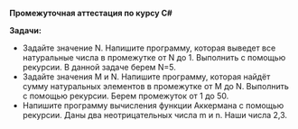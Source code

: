 **Промежуточная аттестация по курсу С#**

**Задачи:**

*  Задайте значение N. Напишите программу, которая выведет все натуральные числа в промежутке от N до 1. Выполнить с помощью рекурсии. В данной задаче берем N=5.
* Задайте значения M и N. Напишите программу, которая найдёт сумму натуральных элементов в промежутке от M до N. Выполнить с помощью рекурсии. Берем промежуток от 1 до 50.
* Напишите программу вычисления функции Аккермана с помощью рекурсии. Даны два неотрицательных числа m и n. Наши числа 2,3. 


